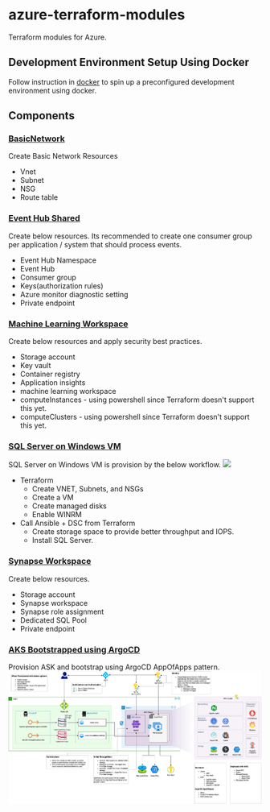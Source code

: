 # azure-terraform-modules
Terraform modules for Azure.

## Development Environment Setup Using Docker
Follow instruction in [docker](./docker/README.md) to spin up a preconfigured development environment using docker.

## Components

### [BasicNetwork](./components/BasicNetwork/README.md)
Create Basic Network Resources
* Vnet
* Subnet
* NSG
* Route table

### [Event Hub Shared](./components/EventHubShared/README.md)
Create below resources. Its recommended to create one consumer group per application / system that should process events.
* Event Hub Namespace
* Event Hub
* Consumer group
* Keys(authorization rules)
* Azure monitor diagnostic setting
* Private endpoint

### [Machine Learning Workspace](./components/MachineLearningWorkspace/README.md)
Create below resources and apply security best practices.
* Storage account
* Key vault
* Container registry
* Application insights
* machine learning workspace
* computeInstances - using powershell since Terraform doesn't support this yet.
* computeClusters - using powershell since Terraform doesn't support this yet.

### [SQL Server on Windows VM](./components/SqlServerWindowsVm/README.md)
SQL Server on Windows VM is provision by the below workflow.
![](./docs/images/01.sql-vm-workflow.png)

* Terraform
    * Create VNET, Subnets, and NSGs
    * Create a VM
    * Create managed disks
    * Enable WINRM
* Call Ansible + DSC from Terraform
    * Create storage space to provide better throughput and IOPS.
    * Install SQL Server.

### [Synapse Workspace](./components/SynapseWorkspace/README.md)
Create below resources.
* Storage account
* Synapse workspace
* Synapse role assignment
* Dedicated SQL Pool
* Private endpoint

### [AKS Bootstrapped using ArgoCD](./components/StandardAKS/README.md)
Provision ASK and bootstrap using ArgoCD AppOfApps pattern.
![](./docs/images/03.AKS-architecture.png)